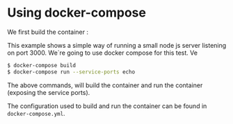 # Using docker-compose

We first build the container :

This example shows a simple way of running a small node js server listening on port 3000. We´re going to use docker compose for this test. Ve

```sh
$ docker-compose build
$ docker-compose run --service-ports echo
```

The above commands, will build the container and run the container (exposing the service ports). 

The configuration used to build and run the container can be found in `docker-compose.yml`.


